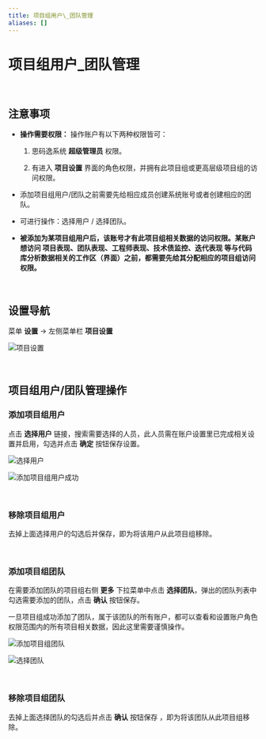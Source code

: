 ```yaml
---
title: 项目组用户\_团队管理
aliases: []
---
```


# 项目组用户\_团队管理

<br />

## 注意事项

-   **操作需要权限：** 操作账户有以下两种权限皆可：

    1. 思码逸系统 **超级管理员** 权限。

    2. 有进入 **项目设置** 界面的角色权限，并拥有此项目组或更高层级项目组的访问权限。

-   添加项目组用户/团队之前需要先给相应成员创建系统账号或者创建相应的团队。

-   可进行操作：选择用户 / 选择团队。

-   **被添加为某项目组用户后，该账号才有此项目组相关数据的访问权限。某账户想访问 项目表现、团队表现、工程师表现、技术债监控、迭代表现 等与代码库分析数据相关的工作区（界面）之前，都需要先给其分配相应的项目组访问权限。**

<br />

## 设置导航

菜单 **设置** -> 左侧菜单栏 **项目设置**

![项目设置](https://release-note.oss-cn-hongkong.aliyuncs.com/2022_v2/147_project_team_management_01.png)

<br />

## 项目组用户/团队管理操作

### 添加项目组用户

点击 **选择用户** 链接，搜索需要选择的人员，此人员需在账户设置里已完成相关设置并启用，勾选并点击 **确定** 按钮保存设置。

![选择用户](https://release-note.oss-cn-hongkong.aliyuncs.com/2022_v2/148_project_team_management_02.png)

![添加项目组用户成功](https://release-note.oss-cn-hongkong.aliyuncs.com/2022_v2/149_project_team_management_03.png)

<br />

### 移除项目组用户

去掉上面选择用户的勾选后并保存，即为将该用户从此项目组移除。

<br />

### 添加项目组团队

在需要添加团队的项目组右侧 **更多** 下拉菜单中点击 **选择团队**，弹出的团队列表中勾选需要添加的团队，点击 **确认** 按钮保存。

一旦项目组成功添加了团队，属于该团队的所有账户，都可以查看和设置账户角色权限范围内的所有项目相关数据，因此这里需要谨慎操作。

![添加项目组团队](https://release-note.oss-cn-hongkong.aliyuncs.com/2022_v2/150_project_team_management_04.png)

![选择团队](https://release-note.oss-cn-hongkong.aliyuncs.com/2022_v2/151_project_team_management_05.png)

<br />

### 移除项目组团队

去掉上面选择团队的勾选后并点击 **确认** 按钮保存 ，即为将该团队从此项目组移除。

<br />

